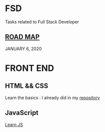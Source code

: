 # FSD
Tasks related to Full Stack Developer

## [ROAD MAP](https://github.com/kamranahmedse/developer-roadmap)

JANUARY 6, 2020<br>
# FRONT END<br>
## HTML && CSS<br>
Learn the basics : I already did in my [repository](https://github.com/Nehasingh1300/Web-Developmnent/tree/html)<br>

## JavaScript
[Learn JS](https://github.com/Nehasingh1300/FSD/blob/master/JavaScript.md)

